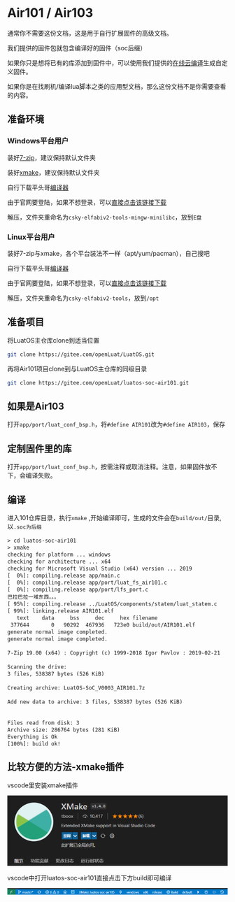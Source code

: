 # Air101 / Air103

通常你不需要这份文档，这是用于自行扩展固件的高级文档。

我们提供的固件包就包含编译好的固件（soc后缀）

如果你只是想将已有的库添加到固件中，可以使用我们提供的[在线云编译](https://doc.openluat.com/article/3639)生成自定义固件。

如果你是在找刷机/编译lua脚本之类的应用型文档，那么这份文档不是你需要查看的内容。

## 准备环境

### Windows平台用户

装好[7-zip](https://www.7-zip.org/)，建议保持默认文件夹

装好[xmake](https://github.com/xmake-io/xmake/releases)，建议保持默认文件夹

自行下载平头哥[编译器](https://occ.t-head.cn/community/download?id=3885366095506644992)

由于官网要登陆，如果不想登录，可以[直接点击该链接下载](https://occ-oss-prod.oss-cn-hangzhou.aliyuncs.com/resource/1356021/1619529033724/csky-elfabiv2-tools-mingw-minilibc-20210423.tar.gz)

解压，文件夹重命名为`csky-elfabiv2-tools-mingw-minilibc`，放到`E盘`

### Linux平台用户

装好7-zip与xmake，各个平台装法不一样（apt/yum/pacman），自己搜吧

自行下载平头哥[编译器](https://occ.t-head.cn/community/download?id=3885366095506644992)

由于官网要登陆，如果不想登录，可以[直接点击该链接下载](https://occ-oss-prod.oss-cn-hangzhou.aliyuncs.com/resource/1356021/1619529111421/csky-elfabiv2-tools-x86_64-minilibc-20210423.tar.gz)

解压，文件夹重命名为`csky-elfabiv2-tools`，放到`/opt`

## 准备项目

将LuatOS主仓库clone到适当位置

```sh
git clone https://gitee.com/openLuat/LuatOS.git
```

再将Air101项目clone到与LuatOS主仓库的同级目录

```sh
git clone https://gitee.com/openLuat/luatos-soc-air101.git
```

## 如果是Air103

打开`app/port/luat_conf_bsp.h`，将`#define AIR101`改为`#define AIR103`，保存

## 定制固件里的库

打开`app/port/luat_conf_bsp.h`，按需注释或取消注释。注意，如果固件放不下，会编译失败。

## 编译

进入101仓库目录，执行`xmake` ,开始编译即可，生成的文件会在`build/out/`目录, 以`.soc为后缀`

```log
> cd luatos-soc-air101
> xmake
checking for platform ... windows
checking for architecture ... x64
checking for Microsoft Visual Studio (x64) version ... 2019
[  0%]: compiling.release app/main.c
[  0%]: compiling.release app/port/luat_fs_air101.c
[  0%]: compiling.release app/port/lfs_port.c
巴拉巴拉一堆东西。。。
[ 95%]: compiling.release ../LuatOS/components/statem/luat_statem.c
[ 99%]: linking.release AIR101.elf
   text    data     bss     dec     hex filename
 377644       0   90292  467936   723e0 build/out/AIR101.elf
generate normal image completed.
generate normal image completed.

7-Zip 19.00 (x64) : Copyright (c) 1999-2018 Igor Pavlov : 2019-02-21

Scanning the drive:
3 files, 538387 bytes (526 KiB)

Creating archive: LuatOS-SoC_V0003_AIR101.7z

Add new data to archive: 3 files, 538387 bytes (526 KiB)


Files read from disk: 3
Archive size: 286764 bytes (281 KiB)
Everything is Ok
[100%]: build ok!
```

## 比较方便的方法-xmake插件

vscode里安装xmake插件

![vscode_xmake](img/vscode_xmake.png)

vscode中打开luatos-soc-air101直接点击下方build即可编译

![xmake_build](img/xmake_build.png)
